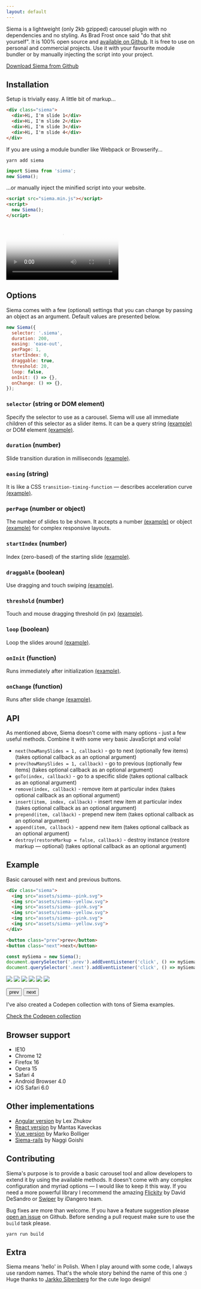 ```yaml
---
layout: default
---
```


Siema is a lightweight (only 2kb gzipped) carousel plugin with no dependencies and no styling. As Brad Frost once said "do that shit yourself". It is 100% open source and [available on Github](https://github.com/pawelgrzybek/siema). It is free to use on personal and commercial projects. Use it with your favourite module bundler or by manually injecting the script into your project.

<a href="https://github.com/pawelgrzybek/siema/releases" class="btn">Download Siema from Github</a>

## Installation

Setup is trivially easy. A little bit of markup...

```html
<div class="siema">
  <div>Hi, I'm slide 1</div>
  <div>Hi, I'm slide 2</div>
  <div>Hi, I'm slide 3</div>
  <div>Hi, I'm slide 4</div>
</div>
```

If you are using a module bundler like Webpack or Browserify...

```
yarn add siema
```

```js
import Siema from 'siema';
new Siema();
```

...or manually inject the minified script into your website.

```html
<script src="siema.min.js"></script>
<script>
  new Siema();
</script>
```

<video class="video" controls poster="assets/siematutorial.jpg">
  <source src="assets/siema.webm" type="video/webm">
  <source src="assets/siema.mp4" type="video/mp4">
</video>

## Options

Siema comes with a few (optional) settings that you can change by passing an object as an argument. Default values are presented below.

```js
new Siema({
  selector: '.siema',
  duration: 200,
  easing: 'ease-out',
  perPage: 1,
  startIndex: 0,
  draggable: true,
  threshold: 20,
  loop: false,
  onInit: () => {},
  onChange: () => {},
});
```

### `selector` (string or DOM element)

Specify the selector to use as a carousel. Siema will use all immediate children of this selector as a slider items. It can be a query string [(example)](http://codepen.io/pawelgrzybek/pen/QvLjxY) or DOM element [(example)](http://codepen.io/pawelgrzybek/pen/gWYaje).

### `duration` (number)

Slide transition duration in milliseconds [(example)](http://codepen.io/pawelgrzybek/pen/BRBoqO).

### `easing` (string)

It is like a CSS `transition-timing-function` — describes acceleration curve [(example)](http://codepen.io/pawelgrzybek/pen/aWovrB).

### `perPage` (number or object)

The number of slides to be shown. It accepts a number [(example)](http://codepen.io/pawelgrzybek/pen/bWbVXz) or object [(example)](http://codepen.io/pawelgrzybek/pen/dWbGyZ) for complex responsive layouts.

### `startIndex` (number)

Index (zero-based) of the starting slide [(example)](http://codepen.io/pawelgrzybek/pen/vmBLER).

### `draggable` (boolean)

Use dragging and touch swiping [(example)](http://codepen.io/pawelgrzybek/pen/mmbVVj).

### `threshold` (number)

Touch and mouse dragging threshold (in px) [(example)](http://codepen.io/pawelgrzybek/pen/gWYPrQ).

### `loop` (boolean)

Loop the slides around [(example)](http://codepen.io/pawelgrzybek/pen/zwOrKN).

### `onInit` (function)

Runs immediately after initialization [(example)](http://codepen.io/pawelgrzybek/pen/BRBjpE).

### `onChange` (function)

Runs after slide change [(example)](http://codepen.io/pawelgrzybek/pen/RVbrVe).

## API

As mentioned above, Siema doesn't come with many options - just a few useful methods. Combine it with some very basic JavaScript and voila!

- `next(howManySlides = 1, callback)` - go to next (optionally few items) (takes optional callback as an optional argument)
- `prev(howManySlides = 1, callback)` - go to previous (optionally few items) (takes optional callback as an optional argument)
- `goTo(index, callback)` - go to a specific slide (takes optional callback as an optional argument)
- `remove(index, callback)` - remove item at particular index (takes optional callback as an optional argument)
- `insert(item, index, callback)` - insert new item at particular index (takes optional callback as an optional argument)
- `prepend(item, callback)` - prepend new item (takes optional callback as an optional argument)
- `append(item, callback)` - append new item (takes optional callback as an optional argument)
- `destroy(restoreMarkup = false, callback)` - destroy instance (restore markup — optional) (takes optional callback as an optional argument)

## Example</h2>

Basic carousel with next and previous buttons.

```html
<div class="siema">
  <img src="assets/siema--pink.svg">
  <img src="assets/siema--yellow.svg">
  <img src="assets/siema--pink.svg">
  <img src="assets/siema--yellow.svg">
  <img src="assets/siema--pink.svg">
  <img src="assets/siema--yellow.svg">
</div>

<button class="prev">prev</button>
<button class="next">next</button>
```

```js
const mySiema = new Siema();
document.querySelector('.prev').addEventListener('click', () => mySiema.prev());
document.querySelector('.next').addEventListener('click', () => mySiema.next());
```

<div class="siema">
  <img src="assets/siema--pink.svg">
  <img src="assets/siema--yellow.svg">
  <img src="assets/siema--pink.svg">
  <img src="assets/siema--yellow.svg">
  <img src="assets/siema--pink.svg">
  <img src="assets/siema--yellow.svg">
</div>

<button class="btn js-prev1">prev</button>
<button class="btn js-next1">next</button>

<script>
  var mySiema = new Siema();
  document.querySelector('.js-prev1').addEventListener('click', function() {mySiema.prev()});
  document.querySelector('.js-next1').addEventListener('click', function() {mySiema.next()});
</script>

I've also created a Codepen collection with tons of Siema examples.

<a href="http://codepen.io/collection/Adpkkd/" class="btn">Check the Codepen collection</a>

## Browser support

  - IE10
  - Chrome 12
  - Firefox 16
  - Opera 15
  - Safari 4
  - Android Browser 4.0
  - iOS Safari 6.0

## Other implementations

- [Angular version](https://www.npmjs.com/package/ngx-siema) by Lex Zhukov
- [React version](https://www.npmjs.com/package/react-siema) by Mantas Kaveckas
- [Vue version](https://www.npmjs.com/package/vue-siema) by Marko Bolliger
- [Siema-rails](https://github.com/Naggi-Goishi/siema-rails) by Naggi Goishi


## Contributing
Siema's purpose is to provide a basic carousel tool and allow developers to extend it by using the available methods. It doesn't come with any complex configuration and myriad options — I would like to keep it this way. If you need a more powerful library I recommend the amazing [Flickity](http://flickity.metafizzy.co/) by David DeSandro or [Swiper](http://idangero.us/swiper/) by iDangero team.

Bug fixes are more than welcome. If you have a feature suggestion please [open an issue](https://github.com/pawelgrzybek/siema/issues) on Github. Before sending a pull request make sure to use the `build` task please.

```shell
yarn run build
```

## Extra

Siema means 'hello' in Polish. When I play around with some code, I always use random names. That's the whole story behind the name of this one :) Huge thanks to [Jarkko Sibenberg](http://www.sibenberg.com/) for the cute logo design!
